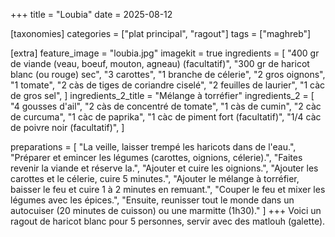 +++
title = "Loubia"
date = 2025-08-12

[taxonomies]
categories = ["plat principal", "ragout"]
tags = ["maghreb"]

[extra]
feature_image = "loubia.jpg"
imagekit = true
ingredients = [
  "400 gr de viande (veau, boeuf, mouton, agneau) (facultatif)",
  "300 gr de haricot blanc (ou rouge) sec",
  "3 carottes",
  "1 branche de célerie",
  "2 gros oignons",
  "1 tomate",
  "2 càs de tiges de coriandre ciselé",
  "2 feuilles de laurier",
  "1 càc de gros sel",
]
ingredients_2_title = "Mélange à torréfier"
ingredients_2 = [
  "4 gousses d'ail",
  "2 càs de concentré de tomate",
  "1 càs de cumin",
  "2 càc de curcuma",
  "1 càc de paprika",
  "1 càc de piment fort (facultatif)",
  "1/4 càc de poivre noir (facultatif)",
]

preparations = [
  "La veille, laisser trempé les haricots dans de l'eau.",
  "Préparer et emincer les légumes (carottes, oignions, célerie).",
  "Faites revenir la viande et réserve la.",
  "Ajouter et cuire les oignions.",
  "Ajouter les carottes et le célerie, cuire 5 minutes.",
  "Ajouter le mélange à torréfier, baisser le feu et cuire 1 à 2 minutes en remuant.",
  "Couper le feu et mixer les légumes avec les épices.",
  "Ensuite, reunisser tout le monde dans un autocuiser (20 minutes de cuisson) ou une marmitte (1h30)."
]
+++
Voici un ragout de haricot blanc pour 5 personnes, servir avec des matlouh (galette).
